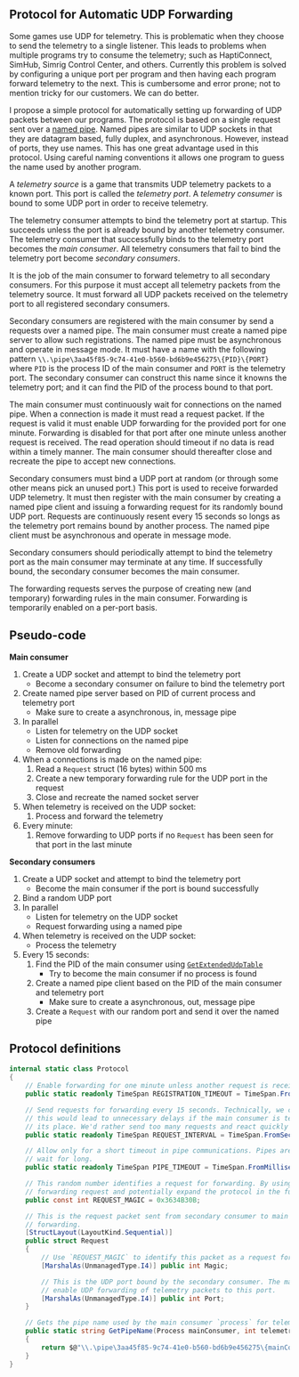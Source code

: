 ## Protocol for Automatic UDP Forwarding

Some games use UDP for telemetry. This is problematic when they choose to send the telemetry to a single listener. This leads to problems when multiple programs try to consume the telemetry; such as HaptiConnect, SimHub, Simrig Control Center, and others. Currently this problem is solved by configuring a unique port per program and then having each program forward telemetry to the next. This is cumbersome and error prone; not to mention tricky for our customers. We can do better.

I propose a simple protocol for automatically setting up forwarding of UDP packets between our programs. The protocol is based on a single request sent over a [named pipe](https://learn.microsoft.com/en-us/windows/win32/ipc/named-pipes). Named pipes are similar to UDP sockets in that they are datagram based, fully duplex, and asynchronous. However, instead of ports, they use names. This has one great advantage used in this protocol. Using careful naming conventions it allows one program to guess the name used by another program.

A *telemetry source* is a game that transmits UDP telemetry packets to a known port. This port is called the *telemetry port*. A *telemetry consumer* is bound to some UDP port in order to receive telemetry.

The telemetry consumer attempts to bind the telemetry port at startup. This succeeds unless the port is already bound by another telemetry consumer. The telemetry consumer that successfully binds to the telemetry port becomes the *main consumer*. All telemetry consumers that fail to bind the telemetry port become *secondary consumers*. 

It is the job of the main consumer to forward telemetry to all secondary consumers. For this purpose it must accept all telemetry packets from the telemetry source. It must forward all UDP packets received on the telemetry port to all registered secondary consumers. 

Secondary consumers are registered with the main consumer by send a requests over a named pipe. The main consumer must create a named pipe server to allow such registrations. The named pipe must be asynchronous and operate in message mode. It must have a name with the following pattern `\\.\pipe\3aa45f85-9c74-41e0-b560-bd6b9e456275\{PID}\{PORT}` where `PID` is the process ID of the main consumer and `PORT` is the telemetry port. The secondary consumer can construct this name since it knowns the telemetry port; and it can find the PID of the process bound to that port.

The main consumer must continuously wait for connections on the named pipe. When a connection is made it must read a request packet. If the request is valid it must enable UDP forwarding for the provided port for one minute. Forwarding is disabled for that port after one minute unless another request is received. The read operation should timeout if no data is read within a timely manner. The main consumer should thereafter close and recreate the pipe to accept new connections.

Secondary consumers must bind a UDP port at random (or through some other means pick an unused port.) This port is used to receive forwarded UDP telemetry. It must then register with the main consumer by creating a named pipe client and issuing a forwarding request for its randomly bound UDP port. Requests are continuously resent every 15 seconds so longs as the telemetry port remains bound by another process. The named pipe client must be asynchronous and operate in message mode.

Secondary consumers should periodically attempt to bind the telemetry port as the main consumer may terminate at any time. If successfully bound, the secondary consumer becomes the main consumer.

The forwarding requests serves the purpose of creating new (and temporary) forwarding rules in the main consumer. Forwarding is temporarily enabled on a per-port basis.

## Pseudo-code

**Main consumer**
1. Create a UDP socket and attempt to bind the telemetry port
	- Become a secondary consumer on failure to bind the telemetry port
1. Create named pipe server based on PID of current process and telemetry port
	- Make sure to create a asynchronous, in, message pipe
1. In parallel
	- Listen for telemetry on the UDP socket
	- Listen for connections on the named pipe
	- Remove old forwarding
1. When a connections is made on the named pipe:
	1. Read a `Request` struct (16 bytes) within 500 ms
	1. Create a new temporary forwarding rule for the UDP port in the request
	1. Close and recreate the named socket server
1. When telemetry is received on the UDP socket:
	1. Process and forward the telemetry
1. Every minute:
	1. Remove forwarding to UDP ports if no `Request` has been seen for that port in the last minute


**Secondary consumers**
1. Create a UDP socket and attempt to bind the telemetry port
	- Become the main consumer if the port is bound successfully
1. Bind a random UDP port
1. In parallel
	- Listen for telemetry on the UDP socket
	- Request forwarding using a named pipe
1. When telemetry is received on the UDP socket:
	- Process the telemetry
1. Every 15 seconds:
	1. Find the PID of the main consumer using [`GetExtendedUdpTable`](https://learn.microsoft.com/en-us/windows/win32/api/iphlpapi/nf-iphlpapi-getextendedudptable)
		- Try to become the main consumer if no process is found
	1. Create a named pipe client based on the PID of the main consumer and telemetry port
		- Make sure to create a asynchronous, out, message pipe
	1. Create a `Request` with our random port and send it over the named pipe

## Protocol definitions

```csharp
internal static class Protocol
{
	// Enable forwarding for one minute unless another request is received.
	public static readonly TimeSpan REGISTRATION_TIMEOUT = TimeSpan.FromMinutes(1);

	// Send requests for forwarding every 15 seconds. Technically, we could wait 59 seconds, but
	// this would lead to unnecessary delays if the main consumer is terminated and another takes
	// its place. We'd rather send too many requests and react quickly to changes in main consumer.
	public static readonly TimeSpan REQUEST_INTERVAL = TimeSpan.FromSeconds(15);

	// Allow only for a short timeout in pipe communications. Pipes are fast. There is no need to 
	// wait for long.
	public static readonly TimeSpan PIPE_TIMEOUT = TimeSpan.FromMilliseconds(500);

	// This random number identifies a request for forwarding. By using a unique ID we can identify
	// forwarding request and potentially expand the protocol in the future.
	public const int REQUEST_MAGIC = 0x3634B30B;

	// This is the request packet sent from secondary consumer to main consumer when requesting UDP
	// forwarding.
	[StructLayout(LayoutKind.Sequential)]
	public struct Request
	{
		// Use `REQUEST_MAGIC` to identify this packet as a request for to enable UDP forwarding.
		[MarshalAs(UnmanagedType.I4)] public int Magic;

		// This is the UDP port bound by the secondary consumer. The main consumer is requested to
		// enable UDP forwarding of telemetry packets to this port.
		[MarshalAs(UnmanagedType.I4)] public int Port;
	}

	// Gets the pipe name used by the main consumer `process` for telemetry port `port`.
	public static string GetPipeName(Process mainConsumer, int telemetryPort)
	{
		return $@"\\.\pipe\3aa45f85-9c74-41e0-b560-bd6b9e456275\{mainConsumer.Id}\{telemetryPort}";
	}
}
```